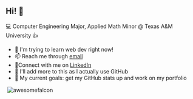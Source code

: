 ## Hi! 👋

💻 Computer Engineering Major, Applied Math Minor @ Texas A&M University 👍

- 🌱 I'm trying to learn web dev right now! 
- 📫 Reach me through [email](aaryap251@gmail.com)
- 💼Connect with me on [LinkedIn](https://www.linkedin.com/in/aaryaapatel/)
- 🫠 I'll add more to this as I actually use GitHub
- 🎯 My current goals: get my GitHub stats up and work on my portfolio

<p>&nbsp;<img align="center" src="https://github-readme-stats.vercel.app/api?username=awesomefalcon&show_icons=true&locale=en" alt="awesomefalcon" /></p>

<!--
**AwesomeFalcon/AwesomeFalcon** is a ✨ _special_ ✨ repository because its `README.md` (this file) appears on your GitHub profile.

Here are some ideas to get you started:

- 🔭 I’m currently working on ...
- 🌱 I’m currently learning ...
- 👯 I’m looking to collaborate on ...
- 🤔 I’m looking for help with ...
- 💬 Ask me about ...
- 📫 How to reach me: ...
- 😄 Pronouns: ...
- ⚡ Fun fact: ...
-->

